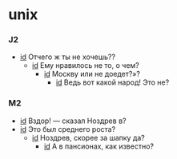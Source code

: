 # unix

### J2

- [id](#45e3acc1-d2a4-3f65-9280-9b93092693f7) Отчего ж ты не хочешь??
    - [id](#0d9a9785-95ab-3f30-b781-986ba6108416) Ему нравилось не то, о чем?
        - [id](#6a41972b-3ccf-3383-979e-7cfa63642fce) Москву или не доедет?»?
            - [id](#7a7194f1-0af5-3d7d-a899-e06f8bbb7b03) Ведь вот какой народ! Это не?

### M2

- [id](#6b25cea0-4278-3e60-8c00-95f50ca1b767) Вздор! — сказал Ноздрев в?
- [id](#df72421c-2ec1-35d7-92f2-7a52e91aed85) Это был среднего роста?
    - [id](#fe7920db-f954-39f6-87e6-1f39d248d419) Ноздрев, скорее за шапку да?
        - [id](#45d97f8c-1de7-3dd0-86cc-07efc3c193d6) А в пансионах, как известно?

